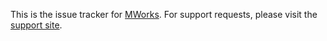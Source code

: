 This is the issue tracker for [MWorks](https://mworks.github.io).  For support requests, please visit the [support site](https://mworks.discourse.group).
